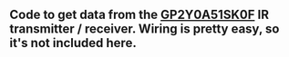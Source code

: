 ## Code to get data from the [GP2Y0A51SK0F](https://www.pololu.com/product/2450) IR transmitter / receiver. Wiring is pretty easy, so it's not included here.